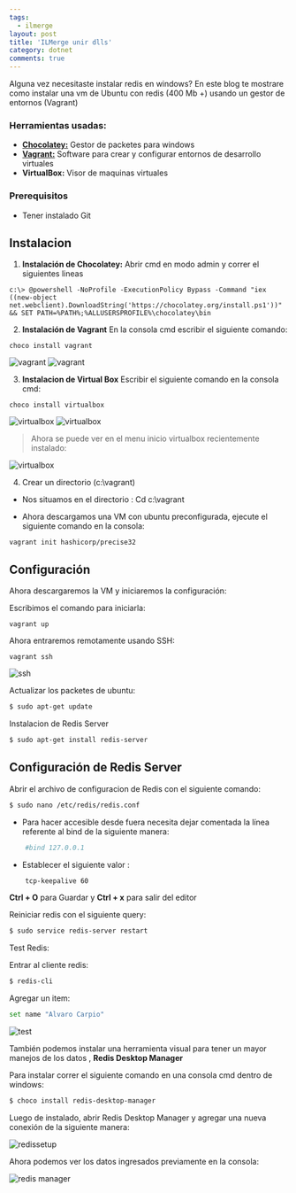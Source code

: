 ```yaml
---
tags:
  - ilmerge
layout: post
title: 'ILMerge unir dlls'
category: dotnet
comments: true
---
```


Alguna vez necesitaste instalar redis en windows? En este blog te mostrare como instalar una vm de Ubuntu con redis (400 Mb +) usando un gestor de entornos (Vagrant) 

### Herramientas usadas:
- **[Chocolatey:](https://chocolatey.org/)** Gestor de packetes para windows
- **[Vagrant:](https://www.vagrantup.com/)**  Software para crear y configurar entornos de desarrollo virtuales 
- **VirtualBox:** Visor de maquinas virtuales

### Prerequisitos

- Tener instalado Git

## Instalacion

1. **Instalación de Chocolatey:**
Abrir cmd en modo admin y correr el siguientes lineas

```dosbatch
c:\> @powershell -NoProfile -ExecutionPolicy Bypass -Command "iex ((new-object net.webclient).DownloadString('https://chocolatey.org/install.ps1'))" && SET PATH=%PATH%;%ALLUSERSPROFILE%\chocolatey\bin
```

2. **Instalación de Vagrant**
En la consola cmd escribir el siguiente  comando:

```dosbatch	
choco install vagrant
```

<img src="{{ site.url }}/assets/content/redis-vagrant/vagrant-install.png" alt="vagrant">

<img src="{{ site.url }}/assets/content/redis-vagrant/vagrant-install2.png" alt="vagrant">

3. **Instalacion de Virtual Box**
Escribir el siguiente comando en la consola cmd:

```dosbatch
choco install virtualbox
```	
<img src="{{ site.url }}/assets/content/redis-vagrant/virtualbox-install.png" alt="virtualbox">

<img src="{{ site.url }}/assets/content/redis-vagrant/virtualbox-install2.png" alt="virtualbox">


>Ahora se puede ver en el menu inicio virtualbox recientemente instalado:

<img src="{{ site.url }}/assets/content/redis-vagrant/virtualbox-install3.png" alt="virtualbox">

4. Crear un directorio (c:\vagrant)

-	Nos situamos en el directorio : Cd c:\vagrant
	
-	Ahora descargamos una VM con ubuntu preconfigurada, ejecute el siguiente comando en la consola:

```dosbatch
vagrant init hashicorp/precise32
```	

## Configuración 

Ahora descargaremos la VM y iniciaremos la configuración:

Escribimos el comando  para iniciarla:

```dosbatch
vagrant up
```
Ahora entraremos remotamente  usando SSH:

```dosbatch
vagrant ssh
```	

<img src="{{ site.url }}/assets/content/redis-vagrant/ssh_connect.png" alt="ssh">

Actualizar los packetes de ubuntu:

```sh
$ sudo apt-get update
```	
Instalacion de Redis Server

```sh
$ sudo apt-get install redis-server
```		

## Configuración de Redis Server

Abrir el archivo de configuracion de Redis con el siguiente comando:

```sh	
$ sudo nano /etc/redis/redis.conf
```	
- Para hacer accesible desde fuera necesita dejar comentada la línea referente al bind de la siguiente manera:

```sh
    #bind 127.0.0.1
```		
- Establecer el siguiente valor :

```sh	
	tcp-keepalive 60
```			
**Ctrl + O** para Guardar y **Ctrl + x** para salir del editor

Reiniciar redis con el siguiente query:

```sh
$ sudo service redis-server restart
```

Test Redis:

Entrar al cliente redis:

```sh	
$ redis-cli
```

Agregar un item:

```sh	
set name "Alvaro Carpio"
```

<img src="{{ site.url }}/assets/content/redis-vagrant/redis-test.png" alt="test">

También podemos instalar una herramienta visual para tener un mayor manejos de los datos , **Redis Desktop Manager**

Para instalar correr el siguiente comando en una consola cmd dentro de windows:

```sh
$ choco install redis-desktop-manager
```	
Luego de instalado, abrir Redis Desktop Manager y agregar una nueva conexión de la siguiente manera:

<img src="{{ site.url }}/assets/content/redis-vagrant/redismanager_setup.png" alt="redissetup">
	
Ahora podemos ver los datos ingresados previamente  en la consola: 

<img src="{{ site.url }}/assets/content/redis-vagrant/redismanager_show.png" alt="redis manager">
	



